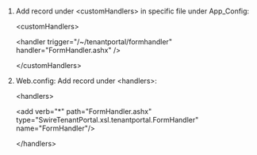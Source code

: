 ###
1. Add record under \<customHandlers> in specific file under App_Config:


	\<customHandlers>
				
	\<handler trigger="/~/tenantportal/formhandler" handler="FormHandler.ashx" />
		
	\</customHandlers>

2. Web.config:
Add record under \<handlers>:

	\<handlers>
	
	\<add verb="*" path="FormHandler.ashx" type="SwireTenantPortal.xsl.tenantportal.FormHandler" name="FormHandler"/>  

	\</handlers>



